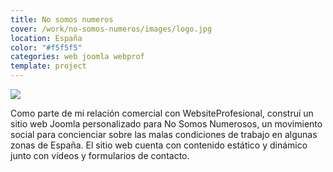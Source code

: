 ```yaml
---
title: No somos numeros
cover: /work/no-somos-numeros/images/logo.jpg
location: España
color: "#f5f5f5"
categories: web joomla webprof
template: project
---
```


![](/work/no-somos-numeros/images/1.png)

Como parte de mi relación comercial con WebsiteProfesional, construí un sitio web Joomla personalizado para No Somos Numerosos, un movimiento social para concienciar sobre las malas condiciones de trabajo en algunas zonas de España. El sitio web cuenta con contenido estático y dinámico junto con vídeos y formularios de contacto.
